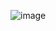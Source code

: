 ![image](https://user-images.githubusercontent.com/73806830/157530150-0e806715-a7fb-4e9a-8678-a6cf033fd9ea.png)
